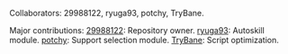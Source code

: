 Collaborators:
29988122, ryuga93, potchy, TryBane.

Major contributions:
[29988122](https://github.com/29988122): Repository owner.
[ryuga93](https://github.com/ryuga93): Autoskill module.
[potchy](https://github.com/potchy): Support selection module.
[TryBane](https://github.com/TryBane): Script optimization.
